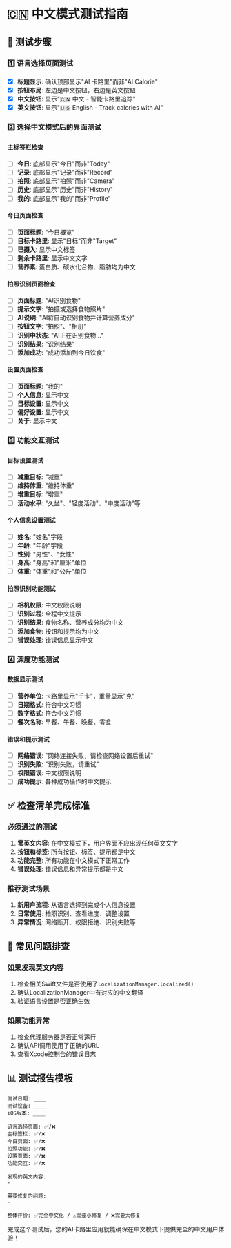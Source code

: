 # 🇨🇳 中文模式测试指南

## 📱 测试步骤

### 1️⃣ 语言选择页面测试
- [x] **标题显示**: 确认顶部显示"AI 卡路里"而非"AI Calorie"
- [x] **按钮布局**: 左边是中文按钮，右边是英文按钮
- [x] **中文按钮**: 显示"🇨🇳 中文 - 智能卡路里追踪"
- [x] **英文按钮**: 显示"🇺🇸 English - Track calories with AI"

### 2️⃣ 选择中文模式后的界面测试

#### 主标签栏检查
- [ ] **今日**: 底部显示"今日"而非"Today"
- [ ] **记录**: 底部显示"记录"而非"Record" 
- [ ] **拍照**: 底部显示"拍照"而非"Camera"
- [ ] **历史**: 底部显示"历史"而非"History"
- [ ] **我的**: 底部显示"我的"而非"Profile"

#### 今日页面检查
- [ ] **页面标题**: "今日概览"
- [ ] **目标卡路里**: 显示"目标"而非"Target"
- [ ] **已摄入**: 显示中文标签
- [ ] **剩余卡路里**: 显示中文文字
- [ ] **营养素**: 蛋白质、碳水化合物、脂肪均为中文

#### 拍照识别页面检查
- [ ] **页面标题**: "AI识别食物"
- [ ] **提示文字**: "拍摄或选择食物照片"
- [ ] **AI说明**: "AI将自动识别食物并计算营养成分"
- [ ] **按钮文字**: "拍照"、"相册"
- [ ] **识别中状态**: "AI正在识别食物..."
- [ ] **识别结果**: "识别结果"
- [ ] **添加成功**: "成功添加到今日饮食"

#### 设置页面检查
- [ ] **页面标题**: "我的"
- [ ] **个人信息**: 显示中文
- [ ] **目标设置**: 显示中文
- [ ] **偏好设置**: 显示中文
- [ ] **关于**: 显示中文

### 3️⃣ 功能交互测试

#### 目标设置测试
- [ ] **减重目标**: "减重"
- [ ] **维持体重**: "维持体重"  
- [ ] **增重目标**: "增重"
- [ ] **活动水平**: "久坐"、"轻度活动"、"中度活动"等

#### 个人信息设置测试
- [ ] **姓名**: "姓名"字段
- [ ] **年龄**: "年龄"字段
- [ ] **性别**: "男性"、"女性"
- [ ] **身高**: "身高"和"厘米"单位
- [ ] **体重**: "体重"和"公斤"单位

#### 拍照识别功能测试
- [ ] **相机权限**: 中文权限说明
- [ ] **识别过程**: 全程中文提示
- [ ] **识别结果**: 食物名称、营养成分均为中文
- [ ] **添加食物**: 按钮和提示均为中文
- [ ] **错误处理**: 错误信息显示中文

### 4️⃣ 深度功能测试

#### 数据显示测试
- [ ] **营养单位**: 卡路里显示"千卡"，重量显示"克"
- [ ] **日期格式**: 符合中文习惯
- [ ] **数字格式**: 符合中文习惯
- [ ] **餐次名称**: 早餐、午餐、晚餐、零食

#### 错误和提示测试
- [ ] **网络错误**: "网络连接失败，请检查网络设置后重试"
- [ ] **识别失败**: "识别失败，请重试"
- [ ] **权限错误**: 中文权限说明
- [ ] **成功提示**: 各种成功操作的中文提示

## ✅ 检查清单完成标准

### 必须通过的测试
1. **零英文内容**: 在中文模式下，用户界面不应出现任何英文文字
2. **按钮和标签**: 所有按钮、标签、提示都是中文
3. **功能完整**: 所有功能在中文模式下正常工作
4. **错误处理**: 错误信息和异常提示都是中文

### 推荐测试场景
1. **新用户流程**: 从语言选择到完成个人信息设置
2. **日常使用**: 拍照识别、查看进度、调整设置
3. **异常情况**: 网络断开、权限拒绝、识别失败等

## 🐛 常见问题排查

### 如果发现英文内容
1. 检查相关Swift文件是否使用了`LocalizationManager.localized()`
2. 确认LocalizationManager中有对应的中文翻译
3. 验证语言设置是否正确生效

### 如果功能异常
1. 检查代理服务器是否正常运行
2. 确认API调用使用了正确的URL
3. 查看Xcode控制台的错误日志

## 📊 测试报告模板

```
测试日期: ____
测试设备: ____
iOS版本: ____

语言选择页面: ✅/❌
主标签栏: ✅/❌  
今日页面: ✅/❌
拍照功能: ✅/❌
设置页面: ✅/❌
功能交互: ✅/❌

发现的英文内容:
- 

需要修复的问题:
- 

整体评价: ✅完全中文化 / ⚠️需要小修复 / ❌需要大修复
```

完成这个测试后，您的AI卡路里应用就能确保在中文模式下提供完全的中文用户体验！